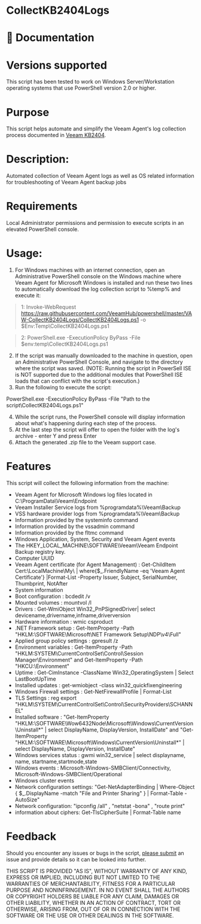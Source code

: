 # CollectKB2404Logs

# 📗 Documentation

# Versions supported

This script has been tested to work on Windows Server/Workstation operating systems that use PowerShell version 2.0 or higher.

# Purpose

This script helps automate and simplify the Veeam Agent's log collection process documented in [Veeam KB2404](https://www.veeam.com/kb2404).

# Description:

Automated collection of Veeam Agent logs as well as OS related information for troubleshooting of Veeam Agent backup jobs 

# Requirements

Local Administrator permissions and permission to execute scripts in an elevated PowerShell console.

# Usage:

1) For Windows machines with an internet connection, open an Administrative PowerShell console on the Windows machine where Veeam Agent for Microsoft Windows is installed and run these two lines to automatically download the log collection script to %temp% and execute it:

> 1: Invoke-WebRequest https://raw.githubusercontent.com/VeeamHub/powershell/master/VAW-CollectKB2404Logs/CollectKB2404Logs.ps1 -o $Env:Temp\CollectKB2404Logs.ps1 

> 2: PowerShell.exe -ExecutionPolicy ByPass -File $env:temp\CollectKB2404Logs.ps1 
    
2) If the script was manually downloaded to the machine in question, open an Administrative PowerShell Console, and navigate to the directory where the script was saved.
    (NOTE: Running the script in PowerSell ISE is NOT supported due to the additional modules that PowerShell ISE loads that can conflict with the script's execution.)
3) Run the following to execute the script: 

  PowerShell.exe -ExecutionPolicy ByPass -File "Path to the script\CollectKB2404Logs.ps1"

4) While the script runs, the PowerShell console will display information about what's happening during each step of the process.
5) At the last step the script will offer to open the folder with the log's archive - enter Y and press Enter
6) Attach the generated .zip file to the Veeam support case.

# Features

This script will collect the following information from the machine:

- Veeam Agent for Microsoft Windows log files located in C:\ProgramData\Veeam\Endpoint
- Veeam Installer Service logs from %programdata%\Veeam\Backup
- VSS hardware provider logs from %programdata%\Veeam\Backup
- Information provided by the systeminfo command
- Information provided by the vssadmin command
- Information provided by the fltmc command
- Windows Application, System, Security and Veeam Agent events
- The HKEY_LOCAL_MACHINE\SOFTWARE\Veeam\Veeam Endpoint Backup registry key.
- Computer UUID
- Veeam Agent certificate (for Agent Management) : Get-ChildItem Cert:\LocalMachine\My\ | where{$_.FriendlyName -eq 'Veeam Agent Certificate'} |Format-List -Property Issuer, Subject, SerialNumber, Thumbprint, NotAfter
- System information
- Boot configuration : bcdedit /v
- Mounted volumes : mountvol /l
- Drivers : Get-WmiObject Win32_PnPSignedDriver| select devicename,drivername,infname,driverversion
- Hardware information : wmic csproduct
- .NET Framework setup : Get-ItemProperty -Path "HKLM:\SOFTWARE\Microsoft\NET Framework Setup\NDP\v4\Full"
- Applied group policy settings : gpresult /z
- Environment variables : Get-ItemProperty -Path "HKLM:SYSTEM\CurrentControlSet\Control\Session Manager\Environment" and Get-ItemProperty -Path "HKCU:\Environment"
- Uptime : Get-CimInstance -ClassName Win32_OperatingSystem | Select LastBootUpTime
- Installed updates : get-wmiobject -class win32_quickfixengineering
- Windows Firewall settings : Get-NetFirewallProfile | Format-List
- TLS Settings : reg export "HKLM\SYSTEM\CurrentControlSet\Control\SecurityProviders\SCHANNEL"
- Installed software : "Get-ItemProperty "HKLM:\SOFTWARE\Wow6432Node\Microsoft\Windows\CurrentVersion\Uninstall\*" | select DisplayName, DisplayVersion, InstallDate" and "Get-ItemProperty "HKLM:\SOFTWARE\Microsoft\Windows\CurrentVersion\Uninstall\*" | select DisplayName, DisplayVersion, InstallDate"
- Windows services status : gwmi win32_service | select displayname, name, startname,startmode,state
- Windows events : Microsoft-Windows-SMBClient/Connectivity, Microsoft-Windows-SMBClient/Operational
- Windows cluster events
- Network configuration settings: "Get-NetAdapterBinding | Where-Object { $_.DisplayName -match "File and Printer Sharing" } | Format-Table -AutoSize"
- Network configuration: "ipconfig /all" , "netstat -bona" , "route print"
- information about ciphers: Get-TlsCipherSuite | Format-Table name 

# Feedback

Should you encounter any issues or bugs in the script, [please submit](https://github.com/VeeamHub/powershell/issues) an issue and provide details so it can be looked into further.

THIS SCRIPT IS PROVIDED "AS IS", WITHOUT WARRANTY OF ANY KIND, EXPRESS OR IMPLIED, INCLUDING BUT NOT LIMITED TO THE WARRANTIES OF MERCHANTABILITY, FITNESS FOR A PARTICULAR PURPOSE AND NONINFRINGEMENT. IN NO EVENT SHALL THE AUTHORS OR COPYRIGHT HOLDERS BE LIABLE FOR ANY CLAIM, DAMAGES OR OTHER LIABILITY, WHETHER IN AN ACTION OF CONTRACT, TORT OR OTHERWISE, ARISING FROM, OUT OF OR IN CONNECTION WITH THE SOFTWARE OR THE USE OR OTHER DEALINGS IN THE SOFTWARE.

